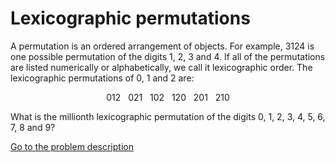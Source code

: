 Lexicographic permutations
==========================

<p>A permutation is an ordered arrangement of objects. For example, 3124 is one possible permutation of the digits 1, 2, 3 and 4. If all of the permutations are listed numerically or alphabetically, we call it lexicographic order. The lexicographic permutations of 0, 1 and 2 are:</p>
<p style='text-align:center;'>012&nbsp; &nbsp;021&nbsp; &nbsp;102&nbsp; &nbsp;120&nbsp; &nbsp;201&nbsp; &nbsp;210</p>
<p>What is the millionth lexicographic permutation of the digits 0, 1, 2, 3, 4, 5, 6, 7, 8 and 9?</p>



[Go to the problem description](http://projecteuler.net/problem=24)
